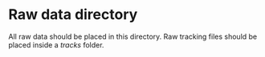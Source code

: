 Raw data directory
=============

All raw data should be placed in this directory. Raw tracking files should be placed inside a *tracks* folder.